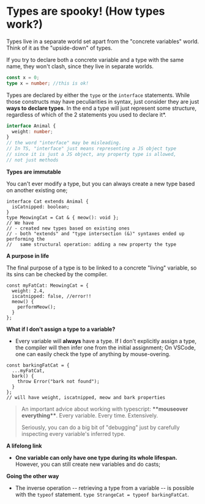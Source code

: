 # Types are spooky! \(How types work?\)

Types live in a separate world set apart from the "concrete variables" world. Think of it as the "upside-down" of types.

If you try to declare both a concrete variable and a type with the same name, they won't clash, since they live in separate worlds.

```typescript
const x = 0;
type x = number; //this is ok!
```

Types are declared by either the `type` or the `interface` statements. While those constructs may have peculiarities in syntax, just consider they are just **ways to declare types**. In the end a type will just represent some structure, regardless of which of the 2 statements you used to declare it\*.

```typescript
interface Animal {
  weight: number;
}
// the word "interface" may be misleading.
// In TS, "interface" just means representing a JS object type
// since it is just a JS object, any property type is allowed,
// not just methods
```

**Types are immutable**

You can't ever modify a type, but you can always create a new type based on another existing one;

```text
interface Cat extends Animal {
  isCatnipped: boolean;
}
type MeowingCat = Cat & { meow(): void };
// We have
// - created new types based on existing ones
// - both "extends" and "type intersection (&)" syntaxes ended up performing the
//   same structural operation: adding a new property the type
```

**A purpose in life**

The final purpose of a type is to be linked to a concrete "living" variable, so its sins can be checked by the compiler.

```text
const myFatCat: MeowingCat = {
  weight: 2.4,
  iscatnipped: false, //error!!
  meow() {
    performMeow();
  }
};
```

**What if I don't assign a type to a variable?**

* Every variable will **always** have a type. If I don't explicitly assign a type, the compiler will then infer one from the initial assignment; On VSCode, one can easily check the type of anything by mouse-overing.

```text
const barkingFatCat = {
  ...myFatCat,
  bark() {
    throw Error("bark not found");
  }
};
// will have weight, iscatnipped, meow and bark properties
```

> An important advice about working with typescript: **\*\*mouseover everything\*\***. Every variable. Every time. Extensively.
>
> Seriously, you can do a big bit of "debugging" just by carefully inspecting every variable's inferred type.

**A lifelong link**

* **One variable can only have one type during its whole lifespan.** However, you can still create new variables and do casts;

**Going the other way**

* The inverse operation -- retrieving a type from a variable -- is possible with the `typeof` statement. `type StrangeCat = typeof barkingFatCat`.

